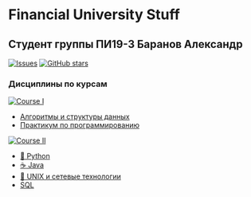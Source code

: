 # Financial University Stuff 

## Студент группы ПИ19-3 Баранов Александр
[![Issues](https://img.shields.io/github/issues/Shush1k/FA19?color=g&label=Issues&logo=GitHub&logoColor=blueviolet&style=plastic)](https://github.com/Shush1k/FA19/issues)
[![GitHub stars](https://img.shields.io/github/stars/Shush1k/FA19?label=Stars&logo=GitHub&logoColor=blueviolet&style=plastic)](https://github.com/Shush1k/FA19/stargazers)

### Дисциплины по курсам

[![Course I](https://img.shields.io/badge/Course-I-blue?style=plastic)](https://github.com/Shush1k/FA19/tree/master/Course%20I)
* [Алгоритмы и структуры данных](https://github.com/Shush1k/FA19/tree/master/Course%20I/%D0%9F%D1%80%D0%B0%D0%BA%D1%82%D0%B8%D0%BA%D0%B0%20%D0%90%D0%BB%D0%B3%D0%BE%D1%80%D0%B8%D1%82%D0%BC%D1%8B%20Python3)
* [Практикум по программированию](https://github.com/Shush1k/FA19/tree/master/Course%20I/%D0%9F%D1%80%D0%B0%D0%BA%D1%82%D0%B8%D0%BA%D0%B0%20Python3)

[![Course II](https://img.shields.io/badge/Course-II-blue?style=plastic)](https://github.com/Shush1k/FA19/tree/master/Course%20II)
* [:snake: Python](https://github.com/Shush1k/FA19/tree/master/Course%20II/Python)
* [:coffee: Java](https://github.com/Shush1k/FA19/tree/master/Course%20II/Java)
* [:penguin: UNIX и сетевые технологии](https://github.com/Shush1k/FA19/tree/master/Course%20II/UNIX)
* [SQL](https://github.com/Shush1k/FA19/tree/master/Course%20II/SQL)
